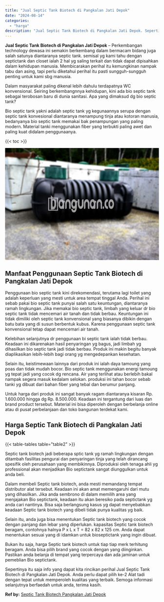 ```yaml
---
title: "Jual Septic Tank Biotech di Pangkalan Jati Depok"
date: "2024-08-14"
categories: 
  - "harga"
description: "Jual Septic Tank Biotech di Pangkalan Jati Depok. Sepertinya itu saja info yang dapat kita rincikan perihal Jual Septic Tank Biotech di Pangkalan Jati Depok...."
---
```


**Jual Septic Tank Biotech di Pangkalan Jati Depok** – Perkembangan technology dewasa ini semakin berkembang dalam bermacam bidang juga salah satunya diantaranya septic tank. semisal yg kami tahu dengan septictank dan closet ialah 2 hal yg saling terkait dan tidak dapat dipisahkan dalam kehidupan manusia. Membicarakan perihal itu kemungkinan nampak tabu dan asing, tapi perlu diketahui perihal itu pasti sungguh-sungguh penting untuk kami sbg manusia.

Dalam masyarakat paling dikenal lebih dahulu terdapatnya WC konvensional. Seiring berkembangnnya kehidupan, kini ada bio septic tank sebagai terobosan baru di dunia sanitasi. Apa yang dimaksud dg bio septic tank?

Bio septic tank yakni adalah septic tank yg kegunaannya serupa dengan septic tank konvesional diantaranya menampung tinja atau kotoran manusia, bedanyanya bio septic tank memakai bak penampungan yang paling modern. Material tanki menggunakan fiber yang terbukti paling awet dan paling kuat didalam penggunaanya.

{{< toc >}}

![Jual Septic Tank Biotech di Pangkalan Jati Depok](/images/jual-bio-septictank-27.png)

## Manfaat Penggunaan Septic Tank Biotech di Pangkalan Jati Depok

Penggunaan bio septic tank kini direkomendasi, terutama lagi toilet yang adalah keperluan yang mesti untuk area tempat tinggal Anda. Perihal ini sebab pakai bio septic tank punyai salah satu keuntungan, diantaranya ramah lingkungan. Jika memakai bio septic tank, limbah yang keluar dr bio septic tank tidak mencemari air tanah dan tidak berbau. Keuntungan ini tidak dimiliki oleh septic tank konvensional yang biasanya dibikin dengan batu bata yang di susun berbentuk kubus. Karena penggunaan septic tank konvensional tetap dapat mencemari air tanah.

Kelebihan selanjutnya dr penggunaan bi septic tank ialah tidak berbau. Keadaan ini dikarenakan hasil penyaringan yg bagus, jadi limbah yg dihasilkan bio septic tank jadi tidak berbau. Produk ini makin begitu banyak diaplikasikan lebih-lebih bagi orang yg mengedepankan kesehatan.

Selain itu, keistimewaan lainnya dari produk ini ialah daya tamoung yang poas dan tidak mudah bocor. Bio septic tank menggunakan energi tamoung yg tepat jadi yang cocok dg rencana. Air yang terlihat atau berlebih bakal nampak segera masuk kedalam selokan. produksi ini tahan bocor sebab tanki yg dibuat dari bahan fiber yang tebal dan berumur panjang.

Untuk harga dari produk ini sangat banyak ragam diantaranya kisaran Rp. 1.600.000 hingga dg Rp. 8.500.000. Keadaan ini tergantung dari luas dan brand product tersebut. Material ini bisa diperoleh dengan berbelanja online atau di pusat perbelanjaan dan toko bangunan terdekat kami.

## Harga Septic Tank Biotech di Pangkalan Jati Depok

{{< table-tables table="table2" >}}

Septic tank biotech jadi beberapa sptic tank yg ramah lingkungan dengan ditambah fasilitas pengurai dan penyaringan tinja yang telah dirancang spesifik oleh perusahaan yang membikinnya. Diproduksi oleh tenaga ahli yg professional akan menjadikan Bio septictank sangat diunggulkan untuk anda beli.

Dalam membeli Septic tank biotech, anda mesti memandang tempat distributor alat tersebut. Keadaan ini akan amat memengaruhi dari mutu yang dihasilkan. Jika anda sembrono di dalam memilih area yang menjajakan Bio septictank, keadaan itu akan beresiko pada septictank yg anda cari nantinya. Bisa saja berlangsung kasus yg dapat menyebabkan keadaan Septic tank biotech yang dibeli tidak punya kualitas yg baik.

Selain itu, anda juga bisa menentukan Septic tank biotech yang cocok dengan panjang dan lebar yang diperlukan. kapasitas Septic tank biotech beragam, contohnya halnya P x L x T = 82 x 82 x 125 cm. Anda dapat menentukan sesuai yang di idamkan untuk bioseptictank yang ingin dibuat.

Bukan itu saja, harga Septic tank biotech untuk tiap tiap merk terhitung beragam. Anda bisa pilih brand yang cocok dengan yang diinginkan. Pastikan anda belanja di tempat yang terpercaya dan ada jaminan untuk pemeblian Bio septictank.

Sepertinya itu saja info yang dapat kita rincikan perihal Jual Septic Tank Biotech di Pangkalan Jati Depok. Anda perlu dapat pilih ke-2 Alat tadi dengan tepat untuk memperoleh kualitas yang terbaik. Semoga informasi selanjutnya berfaedah untuk anda, terima kasih.

**Ref by:** [Septic Tank Biotech Pangkalan Jati Depok](https://id.wikipedia.org/wiki/Septic)
